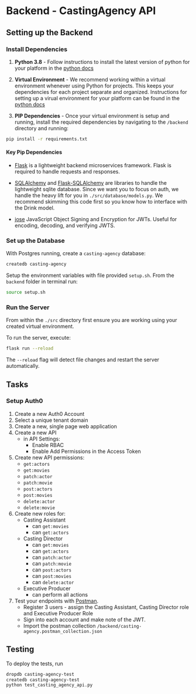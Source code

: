 
# Backend - CastingAgency API

## Setting up the Backend

### Install Dependencies

1. **Python 3.8** - Follow instructions to install the latest version of python for your platform in the [python docs](https://docs.python.org/3/using/unix.html#getting-and-installing-the-latest-version-of-python)

2. **Virtual Environment** - We recommend working within a virtual environment whenever using Python for projects. This keeps your dependencies for each project separate and organized. Instructions for setting up a virual environment for your platform can be found in the [python docs](https://packaging.python.org/guides/installing-using-pip-and-virtual-environments/)

3. **PIP Dependencies** - Once your virtual environment is setup and running, install the required dependencies by navigating to the `/backend` directory and running:

```bash
pip install -r requirements.txt
```

#### Key Pip Dependencies

- [Flask](http://flask.pocoo.org/) is a lightweight backend microservices framework. Flask is required to handle requests and responses.

- [SQLAlchemy](https://www.sqlalchemy.org/) and [Flask-SQLAlchemy](https://flask-sqlalchemy.palletsprojects.com/en/2.x/) are libraries to handle the lightweight sqlite database. Since we want you to focus on auth, we handle the heavy lift for you in `./src/database/models.py`. We recommend skimming this code first so you know how to interface with the Drink model.

- [jose](https://python-jose.readthedocs.io/en/latest/) JavaScript Object Signing and Encryption for JWTs. Useful for encoding, decoding, and verifying JWTS.

### Set up the Database

With Postgres running, create a `casting-agency` database:

```bash
createdb casting-agency
```

Setup the environment variables with file provided `setup.sh`. From the `backend` folder in terminal run:

```bash
source setup.sh
```

### Run the Server

From within the `./src` directory first ensure you are working using your created virtual environment.

To run the server, execute:

```bash
flask run --reload
```

The `--reload` flag will detect file changes and restart the server automatically.


## Tasks

### Setup Auth0

1. Create a new Auth0 Account
2. Select a unique tenant domain
3. Create a new, single page web application
4. Create a new API
   - in API Settings:
     - Enable RBAC
     - Enable Add Permissions in the Access Token
5. Create new API permissions:
   - `get:actors`
   - `get:movies`
   - `patch:actor`
   - `patch:movie`
   - `post:actors`
   - `post:movies`
   - `delete:actor`
   - `delete:movie`
7. Create new roles for:
   - Casting Assistant
     - can `get:movies`
     - can `get:actors`
    - Casting Director
	     - can `get:movies`
	     - can `get:actors`
	     - can `patch:actor`
		 - can `patch:movie`
	     - can `post:actors`
	     - can `post:movies`
	    - can `delete:actor`
   - Executive Producer
     - can perform all actions
8. Test your endpoints with [Postman](https://getpostman.com).
   - Register 3 users - assign the Casting Assistant, Casting Director role and Executive Producer Role
   - Sign into each account and make note of the JWT.
   - Import the postman collection `/backend/casting-agency.postman_collection.json`

## Testing

To deploy the tests, run

```bash
dropdb casting-agency-test
createdb casting-agency-test
python test_casting_agency_api.py
```